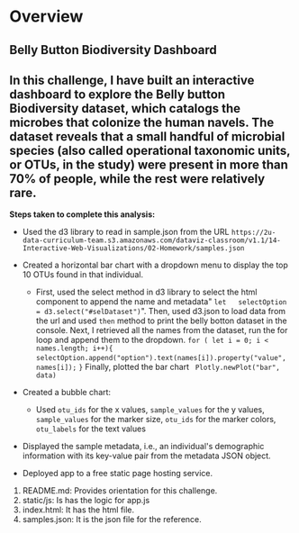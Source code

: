 # Overview
## Belly Button Biodiversity Dashboard
In this challenge, I have built an interactive dashboard to explore the Belly button Biodiversity dataset, which catalogs the microbes that colonize the human navels. The dataset reveals that a small handful of microbial species (also called operational taxonomic units, or OTUs, in the study) were present in more than 70% of people, while the rest were relatively rare.
---

**Steps taken to complete this analysis:**
*  Used the d3 library to read in sample.json from the URL `https://2u-data-curriculum-team.s3.amazonaws.com/dataviz-classroom/v1.1/14-Interactive-Web-Visualizations/02-Homework/samples.json`
* Created a horizontal bar chart with a dropdown menu to display the top 10 OTUs found in that individual.
  - First, used the select method in d3 library to select the html component to append the name and metadata" `let   selectOption = d3.select("#selDataset")`". Then, used d3.json to load data from the url and used `then` method to print the belly botton dataset in the console. Next, I retrieved all the names from the dataset, run the for loop and append them to the dropdown. `for ( let i = 0; i < names.length; i++){`
        `selectOption.append("option").text(names[i]).property("value", names[i]);`
    `}` Finally, plotted the bar chart ` Plotly.newPlot("bar", data)` 
* Created a bubble chart:
   - Used `otu_ids` for the x values,  `sample_values` for the y values,  `sample_values` for the marker size,  `otu_ids` for the marker colors, `otu_labels` for the text values
  
* Displayed the sample metadata, i.e., an individual's demographic information with its key-value pair from the metadata JSON object.
* Deployed app to a free static page hosting service.


1. README.md: Provides orientation for this challenge.
2. static/js: Is has the logic for app.js
3. index.html: It has the html file.
4. samples.json: It is the json file for the reference. 